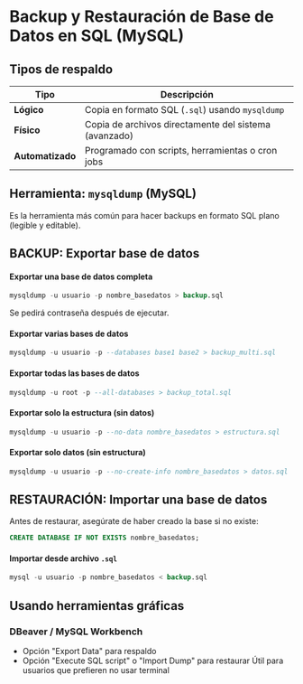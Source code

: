 # **Backup y Restauración de Base de Datos en SQL (MySQL)**

## Tipos de respaldo

| Tipo             | Descripción                                           |
| ---------------- | ----------------------------------------------------- |
| **Lógico**       | Copia en formato SQL (`.sql`) usando `mysqldump`      |
| **Físico**       | Copia de archivos directamente del sistema (avanzado) |
| **Automatizado** | Programado con scripts, herramientas o cron jobs      |


## Herramienta: `mysqldump` (MySQL)

Es la herramienta más común para hacer backups en formato SQL plano (legible y editable).


## BACKUP: Exportar base de datos

#### Exportar una base de datos completa
```sql
mysqldump -u usuario -p nombre_basedatos > backup.sql
```
Se pedirá contraseña después de ejecutar.


#### Exportar varias bases de datos
```sql
mysqldump -u usuario -p --databases base1 base2 > backup_multi.sql
```


#### Exportar todas las bases de datos
```sql
mysqldump -u root -p --all-databases > backup_total.sql
```


#### Exportar solo la estructura (sin datos)
```sql
mysqldump -u usuario -p --no-data nombre_basedatos > estructura.sql
```


#### Exportar solo datos (sin estructura)
```sql
mysqldump -u usuario -p --no-create-info nombre_basedatos > datos.sql
```


## RESTAURACIÓN: Importar una base de datos

Antes de restaurar, asegúrate de haber creado la base si no existe:
```sql
CREATE DATABASE IF NOT EXISTS nombre_basedatos;
```

#### Importar desde archivo `.sql`
```sql
mysql -u usuario -p nombre_basedatos < backup.sql
```


## Usando herramientas gráficas

### DBeaver / MySQL Workbench
- Opción "Export Data" para respaldo
- Opción "Execute SQL script" o "Import Dump" para restaurar
Útil para usuarios que prefieren no usar terminal

